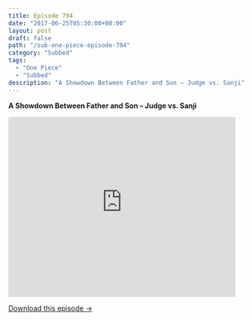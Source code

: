 ```yaml
---
title: Episode 794
date: "2017-06-25T05:30:00+00:00"
layout: post
draft: false
path: "/sub-one-piece-episode-794"
category: "Subbed"
tags:
  - "One Piece"
  - "Subbed"
description: "A Showdown Between Father and Son – Judge vs. Sanji"
---
```


**A Showdown Between Father and Son – Judge vs. Sanji**

<iframe width="640" height="360" src="https://www.rapidvideo.com/e/G6FRPH070K" frameborder="0" marginwidth=0 marginheight=0 scrolling=no allowfullscreen style="max-width:90%;"></iframe>

<a href="http://ouo.io/qs/eCodkFEQ?s=https://www.rapidvideo.com/d/G6FRPH070K" class="styled_a">Download this episode →</a>

